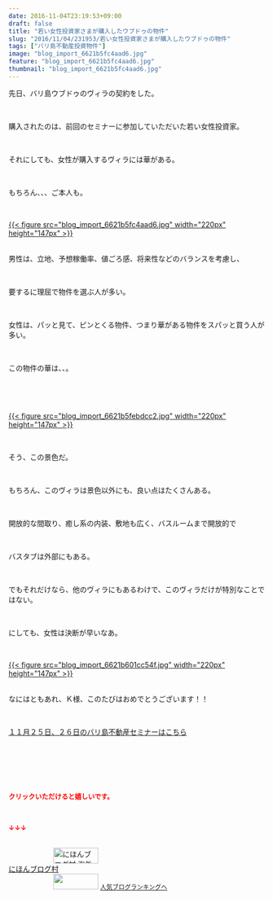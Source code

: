 ```yaml
---
date: 2016-11-04T23:19:53+09:00
draft: false
title: "若い女性投資家さまが購入したウブドゥの物件"
slug: "2016/11/04/231953/若い女性投資家さまが購入したウブドゥの物件"
tags: ["バリ島不動産投資物件"]
image: "blog_import_6621b5fc4aad6.jpg"
feature: "blog_import_6621b5fc4aad6.jpg"
thumbnail: "blog_import_6621b5fc4aad6.jpg"
---
```

<p>先日、バリ島ウブドゥのヴィラの契約をした。</p><p> </p><p>購入されたのは、前回のセミナーに参加していただいた若い女性投資家。</p><p> </p><p>それにしても、女性が購入するヴィラには華がある。</p><p> </p><p>もちろん、、、ご本人も。</p><p> </p><p><a href="blog_import_6621b5fd62439.jpg">{{< figure src="blog_import_6621b5fc4aad6.jpg" width="220px" height="147px" >}}</a></p><p><br/>男性は、立地、予想稼働率、値ごろ感、将来性などのバランスを考慮し、</p><p> </p><p>要するに理屈で物件を選ぶ人が多い。</p><p> </p><p>女性は、パッと見て、ピンとくる物件、つまり華がある物件をスパッと買う人が多い。</p><p> </p><p>この物件の華は、、。</p><p> </p><p> </p><p><a href="blog_import_6621b6000c011.jpg">{{< figure src="blog_import_6621b5febdcc2.jpg" width="220px" height="147px" >}}</a></p><p> </p><p>そう、この景色だ。</p><p> </p><p>もちろん、このヴィラは景色以外にも、良い点はたくさんある。</p><p> </p><p>開放的な間取り、癒し系の内装、敷地も広く、バスルームまで開放的で</p><p> </p><p>バスタブは外部にもある。</p><p> </p><p>でもそれだけなら、他のヴィラにもあるわけで、このヴィラだけが特別なことではない。</p><p> </p><p>にしても、女性は決断が早いなあ。</p><p> </p><p><a href="blog_import_6621b602def76.jpg">{{< figure src="blog_import_6621b601cc54f.jpg" width="220px" height="147px" >}}</a></p><p><br/>なにはともあれ、Ｋ様、このたびはおめでとうございます！！</p><p> </p><p><a href="iin.co.jp" target="_blank">１１月２５日、２６日のバリ島不動産セミナーはこちら</a></p><p> </p><p> </p><p></p><p> </p><p><font color="#ff0000" size="2"><strong>クリックいただけると嬉しいです。</strong></font></p><p></p><p> </p><p><font color="#ff0000" size="2"><strong>↓↓↓</strong></font></p><p><br/><a href="ranking.html?p_cid=01260127" target="_blank"><img width="88" height="31" alt="にほんブログ村 海外生活ブログ バリ島情報へ" src="data:image/svg+xml;charset=utf-8,%3Csvg%20xmlns%3D%22http%3A%2F%2Fwww.w3.org%2F2000%2Fsvg%22%20title%3D%22Placeholder%20for%20Images%22%20role%3D%22presentation%22%20viewBox%3D%220%200%2088%2031%22%20%2F%3E" border="0" data-src="https://img-proxy.blog-video.jp/images?url=http%3A%2F%2Foverseas.blogmura.com%2Fbali%2Fimg%2Fbali88_31.gif" style="aspect-ratio: auto 88 / 31;"/><noscript><img width="88" height="31" alt="にほんブログ村 海外生活ブログ バリ島情報へ" src="https://img-proxy.blog-video.jp/images?url=http%3A%2F%2Foverseas.blogmura.com%2Fbali%2Fimg%2Fbali88_31.gif" border="0"></noscript></a><br/><a href="ranking.html?p_cid=01260127" target="_blank">にほんブログ村</a><br/><a title="人気ブログランキングへ" href="link.php?1804582"><img width="88" height="31" src="data:image/svg+xml;charset=utf-8,%3Csvg%20xmlns%3D%22http%3A%2F%2Fwww.w3.org%2F2000%2Fsvg%22%20title%3D%22Placeholder%20for%20Images%22%20role%3D%22presentation%22%20viewBox%3D%220%200%2088%2031%22%20%2F%3E" border="0" data-src="https://blog.with2.net/img/banner/banner_22.gif" style="aspect-ratio: auto 88 / 31;"/><noscript><img width="88" height="31" src="https://blog.with2.net/img/banner/banner_22.gif" border="0"></noscript></a> <a style="font-size: 12px;" href="link.php?1804582">人気ブログランキングへ</a></p>

